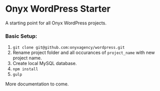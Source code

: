# Onyx WordPress Starter

A starting point for all Onyx WordPress projects. 

### Basic Setup:

1. `git clone git@github.com:onyxagency/wordpress.git`
2. Rename project folder and all occurances of `project_name` with new project name.
3. Create local MySQL database.
4. `npm install`
5. `gulp`

More documentation to come.